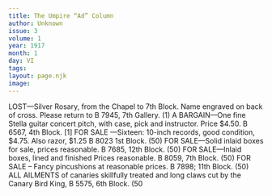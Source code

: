 ```yaml
---
title: The Umpire “Ad” Column
author: Unknown
issue: 3
volume: 1
year: 1917
month: 1
day: VI
tags:
layout: page.njk
image:
---
```

LOST—Silver Rosary, from the Chapel to 7th Block. Name engraved on back of cross. Please return to B 7945, 7th Gallery. (1)       A BARGAIN—One fine Stella guitar concert pitch, with case, pick and instructor. Price $4.50. B 6567, 4th Block. [1]       FOR SALE —Sixteen: 10-inch records, good condition, $4.75. Also razor, $1.25 B 8023 1st Block. (50)       FOR SALE—Solid inlaid boxes for sale, prices reasonable. B 7685, 12th Block. (50)       FOR SALE—Inlaid boxes, lined and finished Prices reasonable. B 8059, 7th Block. (50)       FOR SALE – Fancy pincushions at reasonable prices. B 7898; 11th Block. (50)       ALL AILMENTS of canaries skillfully treated and long claws cut by the Canary Bird King, B 5575, 6th Block. (50


